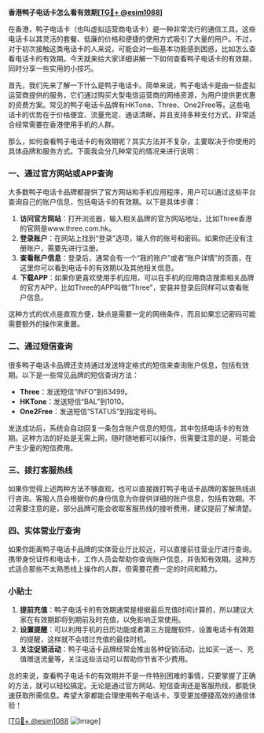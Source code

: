 **香港鸭子电话卡怎么看有效期[[TG💪+ @esim1088](https://t.me/s/esim1088)]**

在香港，鸭子电话卡（也叫虚拟运营商电话卡）是一种非常流行的通信工具。这些电话卡以其灵活的套餐、低廉的价格和便捷的使用方式吸引了大量的用户。不过，对于初次接触这类电话卡的人来说，可能会对一些基本功能感到困惑，比如怎么查看电话卡的有效期。今天就来给大家详细讲解一下如何查看鸭子电话卡的有效期，同时分享一些实用的小技巧。

首先，我们先来了解一下什么是鸭子电话卡。简单来说，鸭子电话卡是由一些虚拟运营商提供的服务，它们通过购买大型电信运营商的网络资源，为用户提供更优惠的资费方案。常见的鸭子电话卡品牌有HKTone、Three、One2Free等。这些电话卡的优势在于价格便宜、流量充足、通话清晰，并且支持多种支付方式，非常适合经常需要在香港使用手机的人群。

那么，如何查看鸭子电话卡的有效期呢？其实方法并不复杂，主要取决于你使用的具体品牌和服务方式。下面我会分几种常见的情况来进行说明：

### 一、通过官方网站或APP查询

大多数鸭子电话卡品牌都提供了官方网站和手机应用程序，用户可以通过这些平台查询自己的账户信息，包括电话卡的有效期。以下是具体步骤：

1. **访问官方网站**：打开浏览器，输入相关品牌的官方网站地址，比如Three香港的官网是www.three.com.hk。
2. **登录账户**：在网站上找到“登录”选项，输入你的账号和密码。如果你还没有注册账户，需要先进行注册。
3. **查看账户信息**：登录后，通常会有一个“我的账户”或者“账户详情”的页面，在这里你可以看到电话卡的有效期以及其他相关信息。
4. **下载APP**：如果你更喜欢使用手机应用，可以在手机的应用商店搜索相关品牌的官方APP，比如Three的APP叫做“Three”，安装并登录后同样可以查看账户信息。

这种方式的优点是直观方便，缺点是需要一定的网络条件，而且如果忘记密码可能需要额外的操作来重置。

### 二、通过短信查询

很多鸭子电话卡品牌还支持通过发送特定格式的短信来查询账户信息，包括有效期。以下是一些常见品牌的短信查询方法：

- **Three**：发送短信“INFO”到63499。
- **HKTone**：发送短信“BAL”到1010。
- **One2Free**：发送短信“STATUS”到指定号码。

发送成功后，系统会自动回复一条包含账户信息的短信，其中包括电话卡的有效期。这种方法的好处是无需上网，随时随地都可以操作，但需要注意的是，可能会产生少量的短信费用。

### 三、拨打客服热线

如果你觉得上述两种方法不够直观，也可以直接拨打鸭子电话卡品牌的客服热线进行咨询。客服人员会根据你的身份信息为你提供详细的账户信息，包括有效期。不过需要注意的是，部分品牌可能会收取客服热线的接听费用，建议提前了解清楚。

### 四、实体营业厅查询

如果你距离鸭子电话卡品牌的实体营业厅比较近，可以直接前往营业厅进行查询。携带身份证件和电话卡，工作人员会帮助你查询账户信息，并告知有效期。这种方式适合那些不太熟悉线上操作的人群，但需要花费一定的时间和精力。

### 小贴士

1. **提前充值**：鸭子电话卡的有效期通常是根据最后充值时间计算的，所以建议大家在有效期即将到期前及时充值，以免影响正常使用。
2. **设置提醒**：可以利用手机的日历功能或者第三方提醒软件，设置电话卡有效期的提醒，这样就不会错过充值的最佳时机。
3. **关注促销活动**：鸭子电话卡品牌经常会推出各种促销活动，比如买一送一、充值赠送流量等，关注这些活动可以帮助你节省不少费用。

总的来说，查看鸭子电话卡的有效期并不是一件特别困难的事情，只要掌握了正确的方法，就可以轻松搞定。无论是通过官方网站、短信查询还是客服热线，都能快速获取所需信息。希望大家都能合理使用鸭子电话卡，享受更加便捷高效的通信体验！

[[TG💪+ @esim1088](https://t.me/s/esim1088) ![Image](https://i.postimg.cc/4NQfJmqS/Snipaste-2025-05-13-00-14-12.png)]